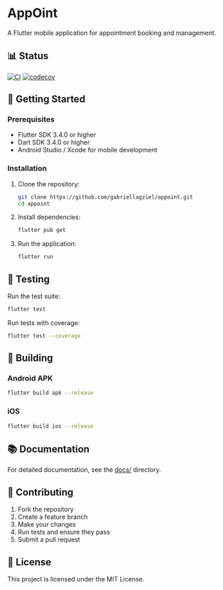 # AppOint

A Flutter mobile application for appointment booking and management.

## 📊 Status

[![CI](https://github.com/gabriellagziel/appoint/actions/workflows/ci-cd-pipeline.yml/badge.svg)](https://github.com/gabriellagziel/appoint/actions/workflows/ci-cd-pipeline.yml)
[![codecov](https://codecov.io/gh/gabriellagziel/appoint/branch/main/graph/badge.svg)](https://codecov.io/gh/gabriellagziel/appoint)

## 🚀 Getting Started

### Prerequisites

- Flutter SDK 3.4.0 or higher
- Dart SDK 3.4.0 or higher
- Android Studio / Xcode for mobile development

### Installation

1. Clone the repository:
   ```bash
   git clone https://github.com/gabriellagziel/appoint.git
   cd appoint
   ```

2. Install dependencies:
   ```bash
   flutter pub get
   ```

3. Run the application:
   ```bash
   flutter run
   ```

## 🧪 Testing

Run the test suite:
```bash
flutter test
```

Run tests with coverage:
```bash
flutter test --coverage
```

## 📱 Building

### Android APK
```bash
flutter build apk --release
```

### iOS
```bash
flutter build ios --release
```

## 📚 Documentation

For detailed documentation, see the [docs/](docs/) directory.

## 🤝 Contributing

1. Fork the repository
2. Create a feature branch
3. Make your changes
4. Run tests and ensure they pass
5. Submit a pull request

## 📄 License

This project is licensed under the MIT License.
